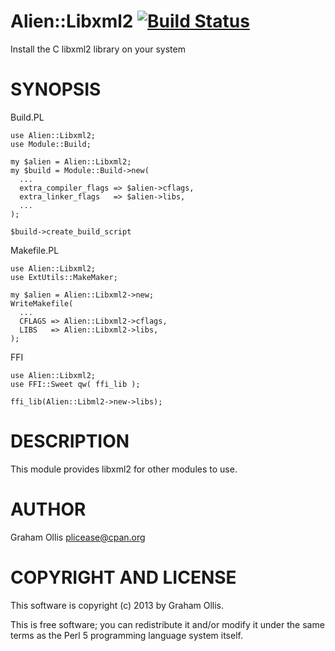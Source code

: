 # Alien::Libxml2 [![Build Status](https://secure.travis-ci.org/plicease/Alien-Libxml2.png)](http://travis-ci.org/plicease/Alien-Libxml2)

Install the C libxml2 library on your system

# SYNOPSIS

Build.PL

    use Alien::Libxml2;
    use Module::Build;
    
    my $alien = Alien::Libxml2;
    my $build = Module::Build->new(
      ...
      extra_compiler_flags => $alien->cflags,
      extra_linker_flags   => $alien->libs,
      ...
    );
    
    $build->create_build_script

Makefile.PL

    use Alien::Libxml2;
    use ExtUtils::MakeMaker;
    
    my $alien = Alien::Libxml2->new;
    WriteMakefile(
      ...
      CFLAGS => Alien::Libxml2->cflags,
      LIBS   => Alien::Libxml2->libs,
    );

FFI

    use Alien::Libxml2;
    use FFI::Sweet qw( ffi_lib );
    
    ffi_lib(Alien::Libml2->new->libs);

# DESCRIPTION

This module provides libxml2 for other modules to use.

# AUTHOR

Graham Ollis <plicease@cpan.org>

# COPYRIGHT AND LICENSE

This software is copyright (c) 2013 by Graham Ollis.

This is free software; you can redistribute it and/or modify it under
the same terms as the Perl 5 programming language system itself.
